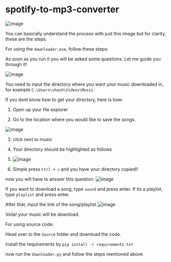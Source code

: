 # spotify-to-mp3-converter

![image](https://user-images.githubusercontent.com/72354934/146514933-d6280a07-3990-4b45-a589-8e40b5db0d44.png)

You can basically understand the process with just this image but for clarity, these are the steps.

For using the `downloader.exe`, follow these steps:

As soon as you run it you will be asked some questions. Let me guide you through it!

![image](https://user-images.githubusercontent.com/72354934/146515253-296f4059-295a-4bf4-9674-b2336143e228.png)

You need to input the directory where you want your music downloaded in, for example `C:\Users\shash\Videos\Music`. 

If you dont know how to get your directory, here is how:

1. Open up your file explorer

2. Go to the location where you would like to save the songs.

  ![image](https://user-images.githubusercontent.com/72354934/146515575-20d3082c-e0d5-46c8-8e44-f871f1ead52c.png)
    
3.  click next to music
    
4. Your directory should be highlighted as follows

5. ![image](https://user-images.githubusercontent.com/72354934/146515675-db0d566d-7c10-4317-b7fc-c8b801f3d7f3.png)

6. Simple press `Ctrl + c` and you have your directory copied!!

now you will have to answer this question:
![image](https://user-images.githubusercontent.com/72354934/146515764-88c3fef1-9c29-446f-a7cf-8edfa805c6d3.png)

If you want to download a song, type `sound` and press enter. If its a playlist, type `playlist` and press enter.

After that, input the link of the song/playlist 
![image](https://user-images.githubusercontent.com/72354934/146515914-ba5fb91b-5bb3-42c7-8359-0811a880af8f.png)

Voila! your music will be download.

For using source code:

Head over to the `Source` folder and download the code.

install the requirements by `pip install -r requirements.txt`

now run the `downloader.py` and follow the steps mentioned above

